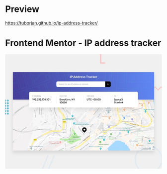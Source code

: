 # Preview
https://tuborjan.github.io/ip-address-tracker/

# Frontend Mentor - IP address tracker

![Design preview for the IP address tracker coding challenge](./public/design/desktop-preview.jpg)
